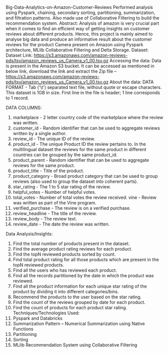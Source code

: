 Big-Data-Analytics-on-Amazon-Customer-Reviews
Performed analysis using Pyspark, chaining, secondary sorting, partitioning, summarization, and filtration patterns. Also made use of Collaborative Filtering to build the recommendation system.
Abstract:
Analysis of amazon is very crucial part when it comes to find an efficient way of getting insights on customer reviews about different products. Hence, this project is mainly aimed to analyse big data and produce an informative result about the customer reviews for the product Camera present on Amazon using Pyspark architecture, MLlib Collaborative Filtering and Delta Storage.
Dataset:
Dataset Link:
https://s3.amazonaws.com/amazon-reviews-pds/tsv/amazon_reviews_us_Camera_v1_00.tsv.gz
Accessing the data:
Data is present in the Amazon S3 bucket. It can be accessed as mentioned in below link, download the link and extract the Zip file – https://s3.amazonaws.com/amazon-reviews-pds/tsv/amazon_reviews_us_Camera_v1_00.tsv.gz
About the data:
DATA FORMAT - Tab ('\t') separated text file, without quote or escape characters. This dataset is 1GB in size. First line in the file is header; 1 line corresponds to 1 record.




DATA COLUMNS: 
1. marketplace - 2 letter country code of the marketplace where the review was written. 
2. customer_id - Random identifier that can be used to aggregate reviews written by a single author. 
3. review_id - The unique ID of the review. 
4. product_id - The unique Product ID the review pertains to. In the multilingual dataset the reviews for the same product in different countries can be grouped by the same product_id. 
5. product_parent - Random identifier that can be used to aggregate reviews for the      same product. 
6. product_title - Title of the product. 
7. product_category - Broad product category that can be used to group reviews (also used to group the dataset into coherent parts). 
8. star_rating - The 1 to 5 star rating of the review. 
9. helpful_votes - Number of helpful votes. 
10. total_votes - Number of total votes the review received. vine - Review was written as part of the Vine program. 
11. verified_purchase - The review is on a verified purchase. 
12. review_headline - The title of the review. 
13. review_body - The review text. 
14. review_date - The date the review was written.





Data Analysis/Insights:
1.	Find the total number of products present in the dataset.
2.	Find the average product rating reviews for each product.
3.	Find the topN reviewed products sorted by count.
4.	Find total product rating for all those products which are present in the topN reviewed products.
5.	Find all the users who has reviewed each product.
6.	Find all the records partitioned by the date in which the product was reviewed.
7.	Find all the product information for each unique star rating of the product by dividing it into different categories/bins.
8.	Recommend the products to the user based on the star rating.
9.	Find the count of the reviews grouped by date for each product.
10.	Find the count of products for each product star rating.
Techniques/Technologies Used:
1.	Pyspark and Databricks
2.	Summarization Pattern – Numerical Summarization using Native Functions
3.	Partitioning
4.	Sorting
5.	MLlib Recommendation System using Collaborative Filtering
